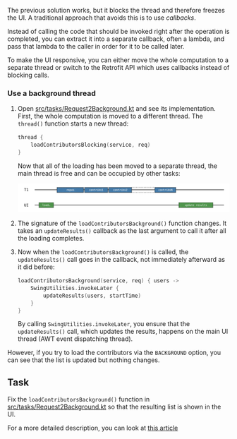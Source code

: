 The previous solution works, but it blocks the thread and therefore freezes the UI. A traditional approach that avoids this
is to use _callbacks_.

Instead of calling the code that should be invoked right after the operation is completed, you can extract it
into a separate callback, often a lambda, and pass that lambda to the caller in order for it to be called later.

To make the UI responsive, you can either move the whole computation to a separate thread or switch to the Retrofit API
which uses callbacks instead of blocking calls.
### Use a background thread

1. Open [src/tasks/Request2Background.kt](course://Coroutines/Callbacks/src/tasks/Request2Background.kt) and see its implementation. First, the whole computation is moved to a different
   thread. The `thread()` function starts a new thread:

    ```kotlin
    thread {
        loadContributorsBlocking(service, req)
    }
    ```

   Now that all of the loading has been moved to a separate thread, the main thread is free and can be occupied by other
   tasks:

   ![The freed main thread](images/background.png)

2. The signature of the `loadContributorsBackground()` function changes. It takes an `updateResults()`
   callback as the last argument to call it after all the loading completes.
3. Now when the `loadContributorsBackground()` is called, the `updateResults()` call goes in the callback, not immediately
   afterward as it did before:

    ```kotlin
    loadContributorsBackground(service, req) { users ->
        SwingUtilities.invokeLater {
            updateResults(users, startTime)
        }
    }
    ```

   By calling `SwingUtilities.invokeLater`, you ensure that the `updateResults()` call, which updates the results,
   happens on the main UI thread (AWT event dispatching thread).

However, if you try to load the contributors via the `BACKGROUND` option, you can see that the list is updated but
nothing changes.

## Task

Fix the `loadContributorsBackground()` function in [src/tasks/Request2Background.kt](course://Coroutines/Callbacks/src/tasks/Request2Background.kt) so that the resulting list is shown
in the UI.

For a more detailed description, you can look at [this article](https://kotlinlang.org/docs/coroutines-and-channels.html#callbacks)